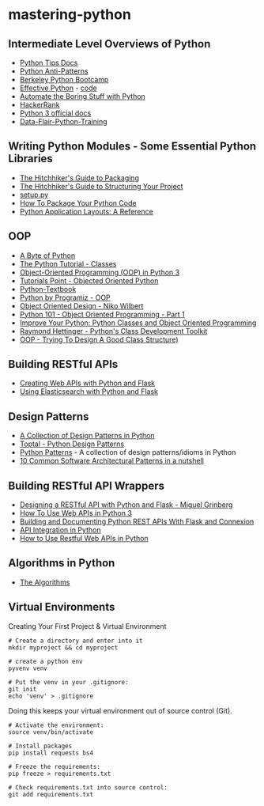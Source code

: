 # mastering-python

## Intermediate Level Overviews of Python

- [Python Tips Docs](http://book.pythontips.com/en/latest/)
- [Python Anti-Patterns](https://docs.quantifiedcode.com/python-anti-patterns/)
- [Berkeley Python Bootcamp](https://www.youtube.com/watch?v=P5BHTrluu1M&list=PLKW2Azk23ZtSeBcvJi0JnL7PapedOvwz9&index=1)
- [Effective Python](https://www.amazon.com/Effective-Python-Specific-Software-Development/dp/0134034287) - [code](https://github.com/bslatkin/effectivepython)
- [Automate the Boring Stuff with Python](https://automatetheboringstuff.com/)
- [HackerRank](https://www.hackerrank.com/)
- [Python 3 official docs](https://docs.python.org/3/)
- [Data-Flair-Python-Training](https://data-flair.training/blogs/python-tutorials-home/)


## Writing Python Modules - Some Essential Python Libraries

- [The Hitchhiker's Guide to Packaging](https://the-hitchhikers-guide-to-packaging.readthedocs.io/en/latest/index.html)
- [The Hitchhiker's Guide to Structuring Your Project](https://docs.python-guide.org/writing/structure/)
- [setup.py](https://github.com/kennethreitz/setup.py)
- [How To Package Your Python Code](https://python-packaging.readthedocs.io/en/latest/)
- [Python Application Layouts: A Reference](https://realpython.com/python-application-layouts/)



## OOP

- [A Byte of Python](https://python.swaroopch.com/oop.html)
- [The Python Tutorial - Classes](https://docs.python.org/3/tutorial/classes.html)
- [Object-Oriented Programming (OOP) in Python 3](https://realpython.com/python3-object-oriented-programming/)
- [Tutorials Point - Objected Oriented Python](https://www.tutorialspoint.com/python/python_classes_objects.htm)
- [Python-Textbook](https://python-textbok.readthedocs.io/en/1.0/Object_Oriented_Programming.html)
- [Python by Programiz - OOP](https://www.programiz.com/python-programming/object-oriented-programming)
- [Object Oriented Design - Niko Wilbert](https://python.g-node.org/python-summerschool-2013/_media/wiki/oop/oo_design_2013.pdf)
- [Python 101 - Object Oriented Programming - Part 1](https://medium.com/the-renaissance-developer/python-101-object-oriented-programming-part-1-7d5d06833f26)
- [Improve Your Python: Python Classes and Object Oriented Programming](https://jeffknupp.com/blog/2014/06/18/improve-your-python-python-classes-and-object-oriented-programming/)
- [Raymond Hettinger - Python's Class Development Toolkit](https://www.youtube.com/watch?v=HTLu2DFOdTg)
- [OOP - Trying To Design A Good Class Structure)](https://stackoverflow.com/questions/39922553/oop-trying-to-design-a-good-class-structure)

## Building RESTful APIs
- [Creating Web APIs with Python and Flask](https://programminghistorian.org/en/lessons/creating-apis-with-python-and-flask)
- [Using Elasticsearch with Python and Flask](https://dev.to/aligoren/using-elasticsearch-with-python-and-flask-2i0e)


## Design Patterns

- [A Collection of Design Patterns in Python](https://github.com/faif/python-patterns)
- [Toptal - Python Design Patterns](https://www.toptal.com/python/python-design-patterns)
- [Python Patterns](https://github.com/faif/python-patterns) - A collection of design patterns/idioms in Python
- [10 Common Software Architectural Patterns in a nutshell](https://towardsdatascience.com/10-common-software-architectural-patterns-in-a-nutshell-a0b47a1e9013)


## Building RESTful API Wrappers
- [Designing a RESTful API with Python and Flask - Miguel Grinberg](https://blog.miguelgrinberg.com/post/designing-a-restful-api-with-python-and-flask)
- [How To Use Web APIs in Python 3](https://www.digitalocean.com/community/tutorials/how-to-use-web-apis-in-python-3)
- [Building and Documenting Python REST APIs With Flask and Connexion](https://realpython.com/flask-connexion-rest-api/)
- [API Integration in Python](https://realpython.com/api-integration-in-python/)
- [How to Use Restful Web APIs in Python](https://code.tutsplus.com/articles/how-to-use-restful-web-apis-in-python--cms-29493)

## Algorithms in Python
- [The Algorithms](https://github.com/TheAlgorithms/Python)

## Virtual Environments

Creating Your First Project & Virtual Environment

```
# Create a directory and enter into it
mkdir myproject && cd myproject

# create a python env
pyvenv venv

# Put the venv in your .gitignore:
git init
echo 'venv' > .gitignore
```
Doing this keeps your virtual environment out of source control (Git).
```
# Activate the environment:
source venv/bin/activate

# Install packages
pip install requests bs4

# Freeze the requirements:
pip freeze > requirements.txt

# Check requirements.txt into source control:
git add requirements.txt
```


